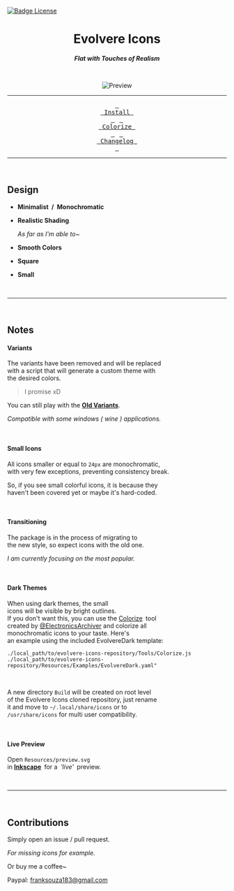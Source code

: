 [![Badge License]][License]

<div align = center>

# Evolvere Icons

***Flat with Touches of Realism***

<br>

![Preview]

</div>

---

<div align = center>

[<kbd> <br> Install <br> </kbd>][Install] 
[<kbd> <br> Colorize <br> </kbd>][Colorize] 
[<kbd> <br> Changelog <br> </kbd>][Changelog]

</div>

---

<br>

## Design

- **Minimalist / Monochromatic**

- **Realistic Shading**

  *As far as I'm able to~*
  
- **Smooth Colors**

- **Square**

- **Small**

<br>

---

<br>

## Notes

#### Variants

The variants have been removed and will be replaced <br>
with a script that will generate a custom theme with <br>
the desired colors.

> I promise xD


You can still play with the **[Old Variants]**.

*Compatible with some windows ( wine ) applications.*

<br>

#### Small Icons

All icons smaller or equal to `24px` are monochromatic, <br>with very few exceptions, preventing consistency break.

So, if you see small colorful icons, it is because they <br>
haven't been covered yet or maybe it's hard-coded.

<br>

#### Transitioning

The package is in the process of migrating to <br>
the new style, so expect icons with the old one.

*I am currently focusing on the most popular.*

<br>

#### Dark Themes

When using dark themes, the small <br>
icons will be visible by bright outlines.<br>
If you don't want this, you can use the [Colorize][Colorize] tool<br>
created by [@ElectronicsArchiver](https://github.com/ElectronicsArchiver) and colorize all<br>
monochromatic icons to your taste. Here's<br>
an example using the included EvolvereDark template:

```./local_path/to/evolvere-icons-repository/Tools/Colorize.js ./local_path/to/evolvere-icons-repository/Resources/Examples/EvolvereDark.yaml"```

<br>

A new directory `Build` will be created on root level<br>
of the Evolvere Icons cloned repository, just rename<br>
it and move to `~/.local/share/icons` or to<br>
`/usr/share/icons` for multi user compatibility.

<br>

#### Live Preview

Open `Resources/preview.svg` <br>
in **[Inkscape]** for a *'live'* preview.

<br>

---

<br>

## Contributions

Simply open an issue / pull request.

*For missing icons for example.*

Or buy me a coffee~

Paypal: franksouza183@gmail.com

<!----------------------------------------------------------------------------->

[Badge License]: https://licensebuttons.net/l/by-sa/4.0/80x15.png

[Preview]: Resources/preview.png 'Preview of the Evolvere Icons set'

[Inkscape]: https://inkscape.org/

[Old Variants]: https://github.com/franksouza183/EvolvereSuit

[Changelog]: Documentation/Changelog.md
[Colorize]: Documentation/Colorize/Usage.md
[Install]: Documentation/Installation.md
[License]: LICENSE
